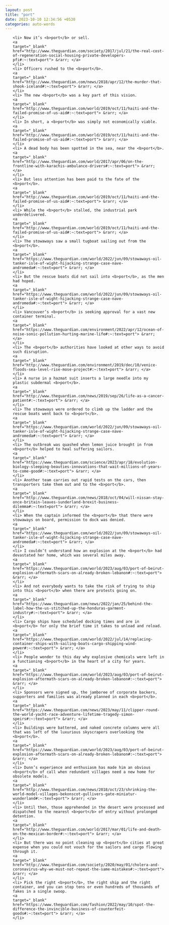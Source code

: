```yaml
---
layout: post
title: "port"
date: 2023-10-10 12:34:56 +0530
categories: auto-words
---
```

<ol>

    <li> Now it’s <b>port</b> or sell.
    <a 
    target="_blank" 
    href="http://www.theguardian.com/society/2017/jul/21/the-real-cost-of-regeneration-social-housing-private-developers-pfi#:~:text=port"> &rarr; </a>
    </li>
    <li> Officers rushed to the <b>port</b>.
    <a 
    target="_blank" 
    href="http://www.theguardian.com/news/2018/apr/12/the-murder-that-shook-iceland#:~:text=port"> &rarr; </a>
    </li>
    <li> The new <b>port</b> was a key part of this vision.
    <a 
    target="_blank" 
    href="http://www.theguardian.com/world/2019/oct/11/haiti-and-the-failed-promise-of-us-aid#:~:text=port"> &rarr; </a>
    </li>
    <li> In short, a <b>port</b> was simply not economically viable.
    <a 
    target="_blank" 
    href="http://www.theguardian.com/world/2019/oct/11/haiti-and-the-failed-promise-of-us-aid#:~:text=port"> &rarr; </a>
    </li>
    <li> A dead body has been spotted in the sea, near the <b>port</b>.
    <a 
    target="_blank" 
    href="http://www.theguardian.com/world/2017/apr/06/on-the-frontline-with-karachis-ambulance-drivers#:~:text=port"> &rarr; </a>
    </li>
    <li> But less attention has been paid to the fate of the <b>port</b>.
    <a 
    target="_blank" 
    href="http://www.theguardian.com/world/2019/oct/11/haiti-and-the-failed-promise-of-us-aid#:~:text=port"> &rarr; </a>
    </li>
    <li> While the <b>port</b> stalled, the industrial park underdelivered.
    <a 
    target="_blank" 
    href="http://www.theguardian.com/world/2019/oct/11/haiti-and-the-failed-promise-of-us-aid#:~:text=port"> &rarr; </a>
    </li>
    <li> The stowaways saw a small tugboat sailing out from the <b>port</b>.
    <a 
    target="_blank" 
    href="https://www.theguardian.com/world/2022/jun/09/stowaways-oil-tanker-isle-of-wight-hijacking-strange-case-nave-andromeda#:~:text=port"> &rarr; </a>
    </li>
    <li> But the rescue boats did not sail into <b>port</b>, as the men had hoped.
    <a 
    target="_blank" 
    href="https://www.theguardian.com/world/2022/jun/09/stowaways-oil-tanker-isle-of-wight-hijacking-strange-case-nave-andromeda#:~:text=port"> &rarr; </a>
    </li>
    <li> Vancouver’s <b>port</b> is seeking approval for a vast new container terminal.
    <a 
    target="_blank" 
    href="https://www.theguardian.com/environment/2022/apr/12/ocean-of-noise-sonic-pollution-hurting-marine-life#:~:text=port"> &rarr; </a>
    </li>
    <li> The <b>port</b> authorities have looked at other ways to avoid such disruption.
    <a 
    target="_blank" 
    href="http://www.theguardian.com/environment/2019/dec/10/venice-floods-sea-level-rise-mose-project#:~:text=port"> &rarr; </a>
    </li>
    <li> A nurse in a hazmat suit inserts a large needle into my plastic subdermal <b>port</b>.
    <a 
    target="_blank" 
    href="http://www.theguardian.com/news/2019/sep/26/life-as-a-cancer-patient#:~:text=port"> &rarr; </a>
    </li>
    <li> The stowaways were ordered to climb up the ladder and the rescue boats went back to <b>port</b>.
    <a 
    target="_blank" 
    href="https://www.theguardian.com/world/2022/jun/09/stowaways-oil-tanker-isle-of-wight-hijacking-strange-case-nave-andromeda#:~:text=port"> &rarr; </a>
    </li>
    <li> The outbreak was quashed when lemon juice brought in from <b>port</b> helped to heal suffering sailors.
    <a 
    target="_blank" 
    href="https://www.theguardian.com/science/2023/apr/18/evolution-biology-sleeping-beauties-innovations-that-wait-millions-of-years-to-come-good#:~:text=port"> &rarr; </a>
    </li>
    <li> Another team carries out rapid tests on the cars, then transporters take them out and to the <b>port</b>.
    <a 
    target="_blank" 
    href="http://www.theguardian.com/news/2018/oct/04/will-nissan-stay-once-britain-leaves-sunderland-brexit-business-dilemma#:~:text=port"> &rarr; </a>
    </li>
    <li> When the captain informed the <b>port</b> that there were stowaways on board, permission to dock was denied.
    <a 
    target="_blank" 
    href="https://www.theguardian.com/world/2022/jun/09/stowaways-oil-tanker-isle-of-wight-hijacking-strange-case-nave-andromeda#:~:text=port"> &rarr; </a>
    </li>
    <li> I couldn’t understand how an explosion at the <b>port</b> had devastated her home, which was several miles away.
    <a 
    target="_blank" 
    href="https://www.theguardian.com/world/2023/aug/03/port-of-beirut-explosion-aftermath-scars-on-already-broken-lebanon#:~:text=port"> &rarr; </a>
    </li>
    <li> And not everybody wants to take the risk of trying to ship into this <b>port</b> when there are protests going on.
    <a 
    target="_blank" 
    href="https://www.theguardian.com/news/2022/jan/25/behind-the-label-how-the-us-stitched-up-the-honduras-garment-industry#:~:text=port"> &rarr; </a>
    </li>
    <li> Cargo ships have scheduled docking times and are in <b>port</b> for only the brief time it takes to unload and reload.
    <a 
    target="_blank" 
    href="https://www.theguardian.com/world/2022/jul/14/replacing-container-ships-with-sailing-boats-cargo-shipping-wind-power#:~:text=port"> &rarr; </a>
    </li>
    <li> People wonder to this day why explosive chemicals were left in a functioning <b>port</b> in the heart of a city for years.
    <a 
    target="_blank" 
    href="https://www.theguardian.com/world/2023/aug/03/port-of-beirut-explosion-aftermath-scars-on-already-broken-lebanon#:~:text=port"> &rarr; </a>
    </li>
    <li> Sponsors were signed up, the jamboree of corporate backers, supporters and families was already planned in each <b>port</b>.
    <a 
    target="_blank" 
    href="https://www.theguardian.com/news/2023/may/11/clipper-round-the-world-yacht-race-adventure-lifetime-tragedy-simon-speirs#:~:text=port"> &rarr; </a>
    </li>
    <li> Buildings were battered, and naked concrete columns were all that was left of the luxurious skyscrapers overlooking the <b>port</b>.
    <a 
    target="_blank" 
    href="https://www.theguardian.com/world/2023/aug/03/port-of-beirut-explosion-aftermath-scars-on-already-broken-lebanon#:~:text=port"> &rarr; </a>
    </li>
    <li> Dunn’s experience and enthusiasm has made him an obvious <b>port</b> of call when redundant villages need a new home for obsolete models.
    <a 
    target="_blank" 
    href="http://www.theguardian.com/news/2018/oct/23/shrinking-the-world-model-villages-bekonscot-gullivers-gate-miniatur-wunderland#:~:text=port"> &rarr; </a>
    </li>
    <li> Until then, those apprehended in the desert were processed and dispatched to the nearest <b>port</b> of entry without prolonged detention.
    <a 
    target="_blank" 
    href="http://www.theguardian.com/world/2017/mar/01/life-and-death-on-the-mexican-border#:~:text=port"> &rarr; </a>
    </li>
    <li> But there was no point cleaning up <b>port</b> cities at great expense when you could not vouch for the sailors and cargo flowing through it.
    <a 
    target="_blank" 
    href="http://www.theguardian.com/society/2020/may/01/cholera-and-coronavirus-why-we-must-not-repeat-the-same-mistakes#:~:text=port"> &rarr; </a>
    </li>
    <li> Pick the right <b>port</b>, the right ship and the right container, and you can stop tens or even hundreds of thousands of fakes in a single swoop.
    <a 
    target="_blank" 
    href="https://www.theguardian.com/fashion/2022/may/10/spot-the-difference-the-invincible-business-of-counterfeit-goods#:~:text=port"> &rarr; </a>
    </li>